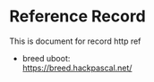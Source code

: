 # Reference Record  
  This is document for record http ref  


* breed uboot:  
	https://breed.hackpascal.net/  



